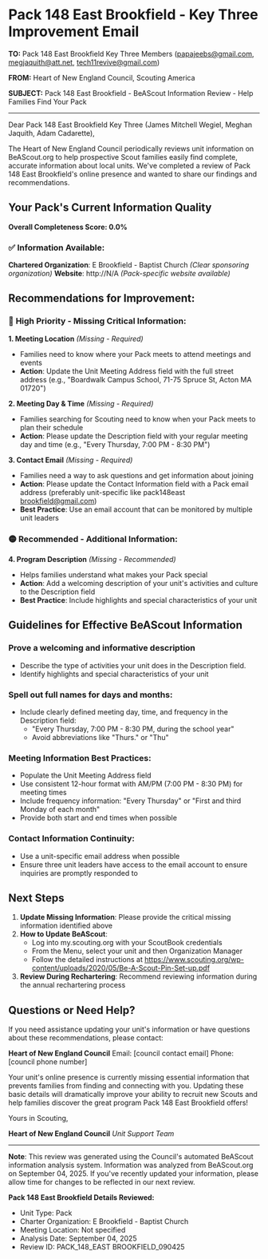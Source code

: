 # Pack 148 East Brookfield - Key Three Improvement Email

**TO:** Pack 148 East Brookfield Key Three Members (papajeebs@gmail.com, megjaquith@att.net, tech11revive@gmail.com)

**FROM:** Heart of New England Council, Scouting America

**SUBJECT:** Pack 148 East Brookfield - BeAScout Information Review - Help Families Find Your Pack

---

Dear Pack 148 East Brookfield Key Three (James Mitchell Wegiel, Meghan  Jaquith, Adam Cadarette),

The Heart of New England Council periodically reviews unit information on BeAScout.org to help prospective Scout families easily find complete, accurate information about local units. We've completed a review of Pack 148 East Brookfield's online presence and wanted to share our findings and recommendations.

## Your Pack's Current Information Quality

**Overall Completeness Score: 0.0%**

### ✅ **Information Available:**
**Chartered Organization**: E Brookfield - Baptist Church *(Clear sponsoring organization)*
**Website**: http://N/A *(Pack-specific website available)*

## Recommendations for Improvement:

### 🔴 **High Priority - Missing Critical Information:**

**1. Meeting Location** *(Missing - Required)*
- Families need to know where your Pack meets to attend meetings and events
- **Action**: Update the Unit Meeting Address field with the full street address (e.g., "Boardwalk Campus School, 71-75 Spruce St, Acton MA 01720")

**2. Meeting Day & Time** *(Missing - Required)*
- Families searching for Scouting need to know when your Pack meets to plan their schedule
- **Action**: Please update the Description field with your regular meeting day and time (e.g., "Every Thursday, 7:00 PM - 8:30 PM")

**3. Contact Email** *(Missing - Required)*
- Families need a way to ask questions and get information about joining
- **Action**: Please update the Contact Information field with a Pack email address (preferably unit-specific like pack148east brookfield@gmail.com)
- **Best Practice**: Use an email account that can be monitored by multiple unit leaders

### 🟡 **Recommended - Additional Information:**

**4. Program Description** *(Missing - Recommended)*
- Helps families understand what makes your Pack special
- **Action**: Add a welcoming description of your unit's activities and culture to the Description field
- **Best Practice**: Include highlights and special characteristics of your unit

## Guidelines for Effective BeAScout Information

### **Prove a welcoming and informative description**
- Describe the type of activities your unit does in the Description field.
- Identify highlights and special characteristics of your unit

### **Spell out full names for days and months:**
- Include clearly defined meeting day, time, and frequency in the Description field:
  - "Every Thursday, 7:00 PM - 8:30 PM, during the school year"
  - Avoid abbreviations like "Thurs." or "Thu"

### **Meeting Information Best Practices:**
- Populate the Unit Meeting Address field
- Use consistent 12-hour format with AM/PM (7:00 PM - 8:30 PM) for meeting times
- Include frequency information: "Every Thursday" or "First and third Monday of each month"
- Provide both start and end times when possible

### **Contact Information Continuity:**
- Use a unit-specific email address when possible
- Ensure three unit leaders have access to the email account to ensure inquiries are promptly responded to

## Next Steps

1. **Update Missing Information**: Please provide the critical missing information identified above
2. **How to Update BeAScout**: 
   - Log into my.scouting.org with your ScoutBook credentials
   - From the Menu, select your unit and then Organization Manager
   - Follow the detailed instructions at
     https://www.scouting.org/wp-content/uploads/2020/05/Be-A-Scout-Pin-Set-up.pdf
3. **Review During Rechartering**: Recommend reviewing information during the annual rechartering process

## Questions or Need Help?

If you need assistance updating your unit's information or have questions about these recommendations, please contact:

**Heart of New England Council**
Email: [council contact email]
Phone: [council phone number]

Your unit's online presence is currently missing essential information that prevents families from finding and connecting with you. Updating these basic details will dramatically improve your ability to recruit new Scouts and help families discover the great program Pack 148 East Brookfield offers!

Yours in Scouting,

**Heart of New England Council**
*Unit Support Team*

---

**Note**: This review was generated using the Council's automated BeAScout information analysis system. Information was analyzed from BeAScout.org on September 04, 2025. If you've recently updated your information, please allow time for changes to be reflected in our next review.

**Pack 148 East Brookfield Details Reviewed:**
- Unit Type: Pack
- Charter Organization: E Brookfield - Baptist Church
- Meeting Location: Not specified
- Analysis Date: September 04, 2025
- Review ID: PACK_148_EAST BROOKFIELD_090425